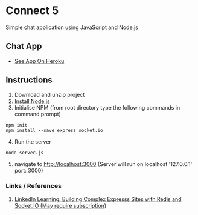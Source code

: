 # Connect 5

Simple chat application using JavaScript and Node.js


## Chat App

* [See App On Heroku](https://chat-jor.herokuapp.com/)


## Instructions

1. Download and unzip project
2. [Install Node.js](https://nodejs.org/en/)
3. Initialise NPM (from root directory type the following commands in command prompt)
```
npm init
npm install --save express socket.io
```
4. Run the server
```
node server.js
```
5. navigate to [http://localhost:3000](http://localhost:3000) (Server will run on localhost '127.0.0.1' port: 3000)


### Links / References


1. [LinkedIn Learning: Building Complex Expresss Sites with Redis and Socket.IO (May require subscription)](https://www.linkedin.com/learning/building-complex-express-sites-with-redis-and-socket-io/broadcasting-a-message)
